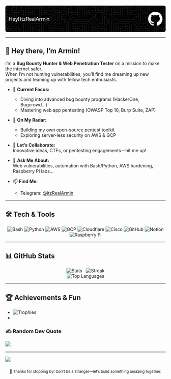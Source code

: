 <!-- Banner -->
<p align="center">
  <img src="https://github.com/ItzRealArmin/ItzRealArmin/blob/main/banner.png" alt="Banner" width="800"/>
</p>

---

## 👋 Hey there, I’m Armin!

I’m a **Bug Bounty Hunter & Web Penetration Tester** on a mission to make the internet safer.  
When I’m not hunting vulnerabilities, you’ll find me dreaming up new projects and teaming up with fellow tech enthusiasts.

- 🔭 **Current Focus:**  
  - Diving into advanced bug bounty programs (HackerOne, Bugcrowd…)  
  - Mastering web app pentesting (OWASP Top 10, Burp Suite, ZAP)

- 🌱 **On My Radar:**  
  - Building my own open-source pentest toolkit  
  - Exploring server-less security on AWS & GCP

- 👯 **Let’s Collaborate:**  
  Innovative ideas, CTFs, or pentesting engagements—hit me up!

- 💬 **Ask Me About:**  
  Web vulnerabilities, automation with Bash/Python, AWS hardening, Raspberry Pi labs...

- 📫 **Find Me:**  
  - Telegram: [@itzRealArmin](https://t.me/itzRealArmin)

---

## 🛠️ Tech & Tools

<p align="center">
  <img alt="Bash" src="https://img.shields.io/badge/Bash-121011?style=for-the-badge&logo=gnu-bash&logoColor=white"/>
  <img alt="Python" src="https://img.shields.io/badge/Python-3670A0?style=for-the-badge&logo=python&logoColor=ffdd54"/>
  <img alt="AWS" src="https://img.shields.io/badge/AWS-FF9900?style=for-the-badge&logo=amazon-aws&logoColor=white"/>
  <img alt="GCP" src="https://img.shields.io/badge/Google_Cloud-4285F4?style=for-the-badge&logo=google-cloud&logoColor=white"/>
  <img alt="Cloudflare" src="https://img.shields.io/badge/Cloudflare-F38020?style=for-the-badge&logo=cloudflare&logoColor=white"/>
  <img alt="Cisco" src="https://img.shields.io/badge/Cisco-049FD9?style=for-the-badge&logo=cisco&logoColor=black"/>
  <img alt="GitHub" src="https://img.shields.io/badge/GitHub-121011?style=for-the-badge&logo=github&logoColor=white"/>
  <img alt="Notion" src="https://img.shields.io/badge/Notion-000000?style=for-the-badge&logo=notion&logoColor=white"/>
  <img alt="Raspberry Pi" src="https://img.shields.io/badge/Raspberry_Pi-C51A4A?style=for-the-badge&logo=raspberry-pi"/>
</p>

---

## 📊 GitHub Stats

<p align="center">
  <img src="https://github-readme-stats.vercel.app/api?username=ItzRealArmin&theme=dark&show_icons=true&count_private=true" alt="Stats">
  &nbsp;
  <img src="https://github-readme-streak-stats.herokuapp.com/?user=ItzRealArmin&theme=dark" alt="Streak">
  <br/>
  <img src="https://github-readme-stats.vercel.app/api/top-langs/?username=ItzRealArmin&theme=dark&layout=compact" alt="Top Languages">
</p>

---

## 🏆 Achievements & Fun

- ![Trophies](https://github-profile-trophy.vercel.app/?username=ItzRealArmin&theme=radical)
- 
### ✍️ Random Dev Quote
![](https://quotes-github-readme.vercel.app/api?type=horizontal&theme=radical)

---
[![](https://visitcount.itsvg.in/api?id=ItzRealArmin&icon=0&color=0)](https://visitcount.itsvg.in)


<p align="center">
  <sub>👣 Thanks for stopping by! Don’t be a stranger—let’s build something amazing together.</sub>
</p>
